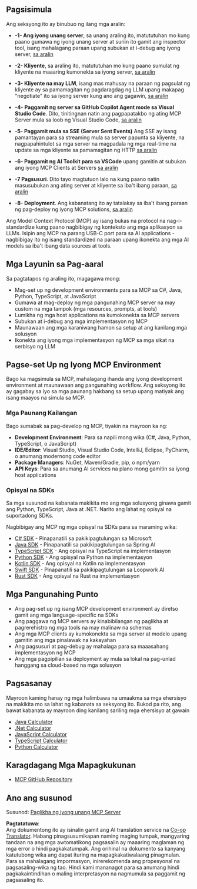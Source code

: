 <!--
CO_OP_TRANSLATOR_METADATA:
{
  "original_hash": "8fdd5786214b32ad33d8b5cf9012a0f7",
  "translation_date": "2025-05-17T08:13:30+00:00",
  "source_file": "03-GettingStarted/README.md",
  "language_code": "tl"
}
-->
## Pagsisimula  

Ang seksyong ito ay binubuo ng ilang mga aralin:

- **-1- Ang iyong unang server**, sa unang araling ito, matututuhan mo kung paano gumawa ng iyong unang server at suriin ito gamit ang inspector tool, isang mahalagang paraan upang subukan at i-debug ang iyong server, [sa aralin](/03-GettingStarted/01-first-server/README.md)

- **-2- Kliyente**, sa araling ito, matututuhan mo kung paano sumulat ng kliyente na maaaring kumonekta sa iyong server, [sa aralin](/03-GettingStarted/02-client/README.md)

- **-3- Kliyente na may LLM**, isang mas mahusay na paraan ng pagsulat ng kliyente ay sa pamamagitan ng pagdaragdag ng LLM upang makapag "negotiate" ito sa iyong server kung ano ang gagawin, [sa aralin](/03-GettingStarted/03-llm-client/README.md)

- **-4- Paggamit ng server sa GitHub Copilot Agent mode sa Visual Studio Code**. Dito, tinitingnan natin ang pagpapatakbo ng ating MCP Server mula sa loob ng Visual Studio Code, [sa aralin](/03-GettingStarted/04-vscode/README.md)

- **-5- Paggamit mula sa SSE (Server Sent Events)** Ang SSE ay isang pamantayan para sa streaming mula sa server papunta sa kliyente, na nagpapahintulot sa mga server na magpadala ng mga real-time na update sa mga kliyente sa pamamagitan ng HTTP [sa aralin](/03-GettingStarted/05-sse-server/README.md)

- **-6- Paggamit ng AI Toolkit para sa VSCode** upang gamitin at subukan ang iyong MCP Clients at Servers [sa aralin](/03-GettingStarted/06-aitk/README.md)

- **-7 Pagsusuri**. Dito tayo magtutuon lalo na kung paano natin masusubukan ang ating server at kliyente sa iba't ibang paraan, [sa aralin](/03-GettingStarted/07-testing/README.md)

- **-8- Deployment**. Ang kabanatang ito ay tatalakay sa iba't ibang paraan ng pag-deploy ng iyong MCP solutions, [sa aralin](/03-GettingStarted/08-deployment/README.md)


Ang Model Context Protocol (MCP) ay isang bukas na protocol na nag-i-standardize kung paano nagbibigay ng konteksto ang mga aplikasyon sa LLMs. Isipin ang MCP na parang USB-C port para sa AI applications - nagbibigay ito ng isang standardized na paraan upang ikonekta ang mga AI models sa iba't ibang data sources at tools.

## Mga Layunin sa Pag-aaral

Sa pagtatapos ng araling ito, magagawa mong:

- Mag-set up ng development environments para sa MCP sa C#, Java, Python, TypeScript, at JavaScript
- Gumawa at mag-deploy ng mga pangunahing MCP server na may custom na mga tampok (mga resources, prompts, at tools)
- Lumikha ng mga host applications na kumokonekta sa MCP servers
- Subukan at i-debug ang mga implementasyon ng MCP
- Maunawaan ang mga karaniwang hamon sa setup at ang kanilang mga solusyon
- Ikonekta ang iyong mga implementasyon ng MCP sa mga sikat na serbisyo ng LLM

## Pagse-set Up ng Iyong MCP Environment

Bago ka magsimula sa MCP, mahalagang ihanda ang iyong development environment at maunawaan ang pangunahing workflow. Ang seksyong ito ay gagabay sa iyo sa mga paunang hakbang sa setup upang matiyak ang isang maayos na simula sa MCP.

### Mga Paunang Kailangan

Bago sumabak sa pag-develop ng MCP, tiyakin na mayroon ka ng:

- **Development Environment**: Para sa napili mong wika (C#, Java, Python, TypeScript, o JavaScript)
- **IDE/Editor**: Visual Studio, Visual Studio Code, IntelliJ, Eclipse, PyCharm, o anumang modernong code editor
- **Package Managers**: NuGet, Maven/Gradle, pip, o npm/yarn
- **API Keys**: Para sa anumang AI services na plano mong gamitin sa iyong host applications


### Opisyal na SDKs

Sa mga susunod na kabanata makikita mo ang mga solusyong ginawa gamit ang Python, TypeScript, Java at .NET. Narito ang lahat ng opisyal na suportadong SDKs.

Nagbibigay ang MCP ng mga opisyal na SDKs para sa maraming wika:
- [C# SDK](https://github.com/modelcontextprotocol/csharp-sdk) - Pinapanatili sa pakikipagtulungan sa Microsoft
- [Java SDK](https://github.com/modelcontextprotocol/java-sdk) - Pinapanatili sa pakikipagtulungan sa Spring AI
- [TypeScript SDK](https://github.com/modelcontextprotocol/typescript-sdk) - Ang opisyal na TypeScript na implementasyon
- [Python SDK](https://github.com/modelcontextprotocol/python-sdk) - Ang opisyal na Python na implementasyon
- [Kotlin SDK](https://github.com/modelcontextprotocol/kotlin-sdk) - Ang opisyal na Kotlin na implementasyon
- [Swift SDK](https://github.com/modelcontextprotocol/swift-sdk) - Pinapanatili sa pakikipagtulungan sa Loopwork AI
- [Rust SDK](https://github.com/modelcontextprotocol/rust-sdk) - Ang opisyal na Rust na implementasyon

## Mga Pangunahing Punto

- Ang pag-set up ng isang MCP development environment ay diretso gamit ang mga language-specific na SDKs
- Ang paggawa ng MCP servers ay kinabibilangan ng paglikha at pagrerehistro ng mga tools na may malinaw na schemas
- Ang mga MCP clients ay kumokonekta sa mga server at modelo upang gamitin ang mga pinalawak na kakayahan
- Ang pagsusuri at pag-debug ay mahalaga para sa maaasahang implementasyon ng MCP
- Ang mga pagpipilian sa deployment ay mula sa lokal na pag-unlad hanggang sa cloud-based na mga solusyon

## Pagsasanay

Mayroon kaming hanay ng mga halimbawa na umaakma sa mga ehersisyo na makikita mo sa lahat ng kabanata sa seksyong ito. Bukod pa rito, ang bawat kabanata ay mayroon ding kanilang sariling mga ehersisyo at gawain

- [Java Calculator](./samples/java/calculator/README.md)
- [.Net Calculator](../../../03-GettingStarted/samples/csharp)
- [JavaScript Calculator](./samples/javascript/README.md)
- [TypeScript Calculator](./samples/typescript/README.md)
- [Python Calculator](../../../03-GettingStarted/samples/python)

## Karagdagang Mga Mapagkukunan

- [MCP GitHub Repository](https://github.com/microsoft/mcp-for-beginners)

## Ano ang susunod

Susunod: [Paglikha ng iyong unang MCP Server](/03-GettingStarted/01-first-server/README.md)

**Pagtatatuwa**:  
Ang dokumentong ito ay isinalin gamit ang AI translation service na [Co-op Translator](https://github.com/Azure/co-op-translator). Habang pinagsusumikapan naming maging tumpak, mangyaring tandaan na ang mga awtomatikong pagsasalin ay maaaring maglaman ng mga error o hindi pagkakatumpak. Ang orihinal na dokumento sa kanyang katutubong wika ang dapat ituring na mapagkakatiwalaang pinagmulan. Para sa mahalagang impormasyon, inirerekomenda ang propesyonal na pagsasaling-wika ng tao. Hindi kami mananagot para sa anumang hindi pagkakaintindihan o maling interpretasyon na nagmumula sa paggamit ng pagsasaling ito.